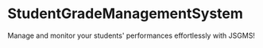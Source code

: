 # StudentGradeManagementSystem
Manage and monitor your students' performances effortlessly with JSGMS!
